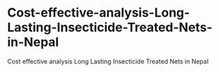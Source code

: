# Cost-effective-analysis-Long-Lasting-Insecticide-Treated-Nets-in-Nepal
Cost effective analysis Long Lasting Insecticide Treated Nets in Nepal
